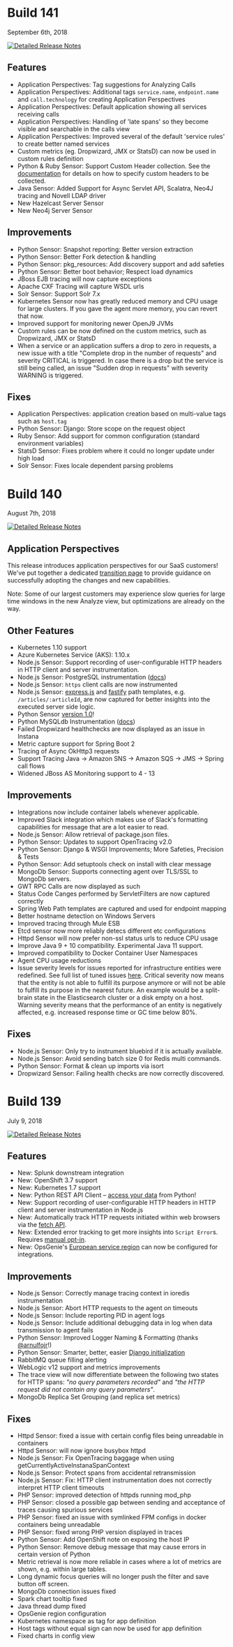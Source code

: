 # Build 141

September 6th, 2018

[![Detailed Release Notes](https://img.shields.io/badge/detailed%20release%20notes-141-brightgreen.svg)](https://docs.instana.io/releases/notes/build_141/)

## Features
 - Application Perspectives: Tag suggestions for Analyzing Calls
 - Application Perspectives: Additional tags `service.name`, `endpoint.name` and `call.technology` for creating Application Perspectives
 - Application Perspectives: Default application showing all services receiving calls
 - Application Perspectives: Handling of 'late spans' so they become visible and searchable in the calls view
 - Application Perspectives: Improved several of the default 'service rules' to create better named services
 - Custom metrics (eg. Dropwizard, JMX or StatsD) can now be used in custom rules definition
 - Python & Ruby Sensor: Support Custom Header collection.  See the [documentation](https://docs.instana.io/quick_start/agent_configuration/#capturing-custom-http-headers) for details on how to specify custom headers to be collected.
 - Java Sensor: Added Support for Async Servlet API, Scalatra, Neo4J tracing and Novell LDAP driver
 - New Hazelcast Server Sensor
 - New Neo4j Server Sensor

## Improvements
 - Python Sensor: Snapshot reporting: Better version extraction
 - Python Sensor: Better Fork detection & handling
 - Python Sensor: pkg_resources: Add discovery support and add safeties
 - Python Sensor: Better boot behavior; Respect load dynamics
 - JBoss EJB tracing will now capture exceptions
 - Apache CXF Tracing will capture WSDL urls
 - Solr Sensor: Support Solr 7.x
 - Kubernetes Sensor now has greatly reduced memory and CPU usage for large clusters. If you gave the agent more memory, you can revert that now.
 - Improved support for monitoring newer OpenJ9 JVMs
 - Custom rules can be now defined on the custom metrics, such as Dropwizard, JMX or StatsD
 - When a service or an application suffers a drop to zero in requests, a new issue with a title "Complete drop in the number of requests" and severity CRITICAL is triggered. In case there is a drop but the service is still being called, an issue "Sudden drop in requests" with severity WARNING is triggered.

## Fixes
 - Application Perspectives: application creation based on multi-value tags such as `host.tag`
 - Python Sensor: Django: Store scope on the request object
 - Ruby Sensor: Add support for common configuration (standard environment variables)
 - StatsD Sensor: Fixes problem where it could no longer update under high load
 - Solr Sensor: Fixes locale dependent parsing problems


# Build 140

August 7th, 2018

[![Detailed Release Notes](https://img.shields.io/badge/detailed%20release%20notes-140-brightgreen.svg)](https://docs.instana.io/releases/notes/build_140/)

## Application Perspectives

This release introduces application perspectives for our SaaS customers! We've put together a dedicated [transition page](https://docs.instana.io/how_to/transition_to_application_perspectives) to provide guidance on successfully adopting the changes and new capabilities.

Note: Some of our largest customers may experience slow queries for large time windows in the new Analyze view, but optimizations are already on the way.

## Other Features
 - Kubernetes 1.10 support
 - Azure Kubernetes Service (AKS): 1.10.x
 - Node.js Sensor: Support recording of user-configurable HTTP headers in HTTP client and server instrumentation.
 - Node.js Sensor: PostgreSQL instrumentation ([docs](https://docs.instana.io/ecosystem/node-js/#supported-versions))
 - Node.js Sensor: `https` client calls are now instrumented
 - Node.js Sensor: [express.js](http://expressjs.com) and [fastify](https://fastify.io) path templates, e.g. `/articles/:articleId`, are now captured for better insights into the executed server side logic.
 - Python Sensor [version 1.0](https://github.com/instana/python-sensor/releases)!
 - Python MySQLdb Instrumentation ([docs](https://docs.instana.io/ecosystem/python/#supported-versions))
 - Failed Dropwizard healthchecks are now displayed as an issue in Instana
 - Metric capture support for Spring Boot 2
 - Tracing of Async OkHttp3 requests
 - Support Tracing Java -> Amazon SNS -> Amazon SQS -> JMS -> Spring call flows
 - Widened JBoss AS Monitoring support to 4 - 13

## Improvements
 - Integrations now include container labels whenever applicable.
 - Improved Slack integration which makes use of Slack's formatting capabilities for message that are a lot easier to read.
 - Node.js Sensor: Allow retrieval of package.json files.
 - Python Sensor: Updates to support OpenTracing v2.0
 - Python Sensor: Django & WSGI Improvements; More Safeties, Precision & Tests
 - Python Sensor: Add setuptools check on install with clear message
 - MongoDb Sensor: Supports connecting agent over TLS/SSL to MongoDb servers.
 - GWT RPC Calls are now displayed as such
 - Status Code Canges performed by ServletFilters are now captured correctly
 - Spring Web Path templates are captured and used for endpoint mapping
 - Better hostname detection on Windows Servers
 - Improved tracing through Mule ESB
 - Etcd sensor now more reliably detecs different etc configurations
 - Httpd Sensor will now prefer non-ssl status urls to reduce CPU usage
 - Improve Java 9 + 10 compatibility. Experimental Java 11 support.
 - Improved compatibility to Docker Container User Namespaces
 - Agent CPU usage reductions
 - Issue severity levels for issues reported for infrastructure entities were redefined. See full list of tuned issues [here](https://docs.instana.io/releases/notes/data_140/).
 Critical severity now means that the entity is not able to fulfill its purpose anymore or will not be able to fulfill its purpose in the nearest future. An example would be a split-brain state in the Elasticsearch cluster or a disk empty on a host. 
 Warning severity means that the performance of an entity is negatively affected, e.g. increased response time or GC time below 80%.

## Fixes
 - Node.js Sensor: Only try to instrument bluebird if it is actually available.
 - Node.js Sensor: Avoid sending batch size 0 for Redis multi commands.
 - Python Sensor: Format & clean up imports via isort
 - Dropwizard Sensor: Failing health checks are now correctly discovered.

# Build 139

July 9, 2018

[![Detailed Release Notes](https://img.shields.io/badge/detailed%20release%20notes-139-brightgreen.svg)](https://docs.instana.io/releases/notes/build_139/)

## Features
 - New: Splunk downstream integration
 - New: OpenShift 3.7 support
 - New: Kubernetes 1.7 support
 - New: Python REST API Client – [access your data](https://github.com/instana/python-sensor/pull/52) from Python!
 - New: Support recording of user-configurable HTTP headers in HTTP client and server instrumentation in Node.js
 - New: Automatically track HTTP requests initiated within web browsers via the [fetch API](https://fetch.spec.whatwg.org/).
 - New: Extended error tracking to get more insights into `Script Error`s. Requires [manual opt-in](/products/website_monitoring/api#insights-into-script-errors).
 - New: OpsGenie's [European service region](https://docs.opsgenie.com/docs/european-service-region) can now be configured for integrations.

## Improvements
 - Node.js Sensor: Correctly manage tracing context in ioredis instrumentation
 - Node.js Sensor: Abort HTTP requests to the agent on timeouts
 - Node.js Sensor: Include reporting PID in agent logs
 - Node.js Sensor: Include additional debugging data in log when data transmission to agent fails
 - Python Sensor: Improved Logger Naming & Formatting (thanks [@arnulfojr](https://github.com/instana/python-sensor/pull/82)!)
 - Python Sensor: Smarter, better, easier [Django initialization](https://github.com/instana/python-sensor/releases/tag/0.9.0)
 - RabbitMQ queue filling alerting
 - WebLogic v12 support and metrics improvements
 - The trace view will now differentiate between the following two states for HTTP spans: *"no query parameters recorded"* and *"the HTTP request did not contain any query parameters"*.
 - MongoDb Replica Set Grouping (and replica set metrics)

## Fixes
 - Httpd Sensor: fixed a issue with certain config files being unreadable in containers
 - Httpd Sensor: will now ignore busybox httpd
 - Node.js Sensor: Fix OpenTracing baggage when using getCurrentlyActiveInstanaSpanContext
 - Node.js Sensor: Protect spans from accidental retransmission
 - Node.js Sensor: Fix: HTTP client instrumentation does not correctly interpret HTTP client timeouts
 - PHP Sensor: improved detection of httpds running mod_php
 - PHP Sensor: closed a possible gap between sending and acceptance of traces causing spurious services
 - PHP Sensor: fixed an issue with symlinked FPM configs in docker containers being unreadable
 - PHP Sensor: fixed wrong PHP version displayed in traces
 - Python Sensor: Add OpenShift note on exposing the host IP
 - Python Sensor: Remove debug message that may cause errors in certain version of Python
 - Metric retrieval is now more reliable in cases where a lot of metrics are shown, e.g. within large tables.
 - Long dynamic focus queries will no longer push the filter and save button off screen.
 - MongoDb connection issues fixed
 - Spark chart tooltip fixed
 - Java thread dump fixed
 - OpsGenie region configuration
 - Kubernetes namespace as tag for app definition
 - Host tags without equal sign can now be used for app definition
 - Fixed charts in config view
